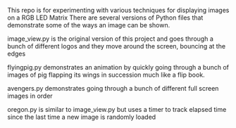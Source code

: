 This repo is for experimenting with various techniques for displaying images on a RGB LED Matrix
There are several versions of Python files that demonstrate some of the ways an image can be shown.

image_view.py is the original version of this project and goes through a bunch of different logos and they move around the screen, bouncing at the edges


flyingpig.py demonstrates an animation by quickly going through a bunch of images of pig flapping its wings in succession much like a flip book.

avengers.py demonstrates going through a bunch of different full screen images in order


oregon.py is similar to image_view.py but uses a timer to track elapsed time since the last time a new image is randomly loaded

